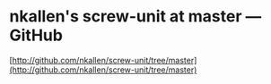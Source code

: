<!--
id: 39452926
link: http://tumblr.atmos.org/post/39452926/nkallens-screw-unit-at-master-github
slug: nkallens-screw-unit-at-master-github
date: Sun Jun 22 2008 19:40:48 GMT-0700 (PDT)
publish: 2008-06-022
tags: 
title: nkallen's screw-unit at master — GitHub
-->


nkallen's screw-unit at master — GitHub
=======================================

[http://github.com/nkallen/screw-unit/tree/master](http://github.com/nkallen/screw-unit/tree/master)

